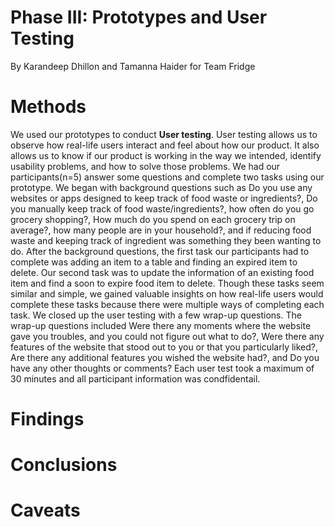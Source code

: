 # Phase III: Prototypes and User Testing

By Karandeep Dhillon and Tamanna Haider for Team Fridge


# Methods
We used our prototypes to conduct **User testing**. User testing allows us to observe how real-life users interact and feel about how our product. It also allows us to know if our product is working in the way we intended, identify usability problems, and how to solve those problems. We had our participants(n=5) answer some questions and complete two tasks using our prototype. We began with background questions such as Do you use any websites or apps designed to keep track of food waste or ingredients?, Do you manually keep track of food waste/ingredients?, how often do you go grocery shopping?, How much do you spend on each grocery trip on average?, how many people are in your household?, and if reducing food waste and keeping track of ingredient was something they been wanting to do. After the background questions, the first task our participants had to complete was adding an item to a table and finding an expired item to delete. Our second task was to update the information of an existing food item and find a soon to expire food item to delete. Though these tasks seem similar and simple, we gained valuable insights on how real-life users would complete these tasks because there were multiple ways of completing each task. We closed up the user testing with a few wrap-up questions. The wrap-up questions included Were there any moments where the website gave you troubles, and you could not figure out what to do?, Were there any features of the website that stood out to you or that you particularly liked?, Are there any additional features you wished the website had?, and Do you have any other thoughts or comments? Each user test took a maximum of 30 minutes and all participant information was condfidentail. 

# Findings


# Conclusions

 

# Caveats
 
